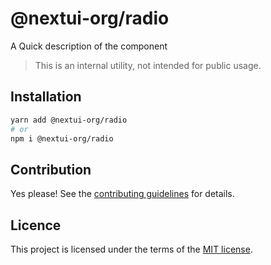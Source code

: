 # @nextui-org/radio

A Quick description of the component

> This is an internal utility, not intended for public usage.

## Installation

```sh
yarn add @nextui-org/radio
# or
npm i @nextui-org/radio
```

## Contribution

Yes please! See the
[contributing guidelines](https://github.com/nextui-org/nextui/blob/master/CONTRIBUTING.md)
for details.

## Licence

This project is licensed under the terms of the
[MIT license](https://github.com/nextui-org/nextui/blob/master/LICENSE).